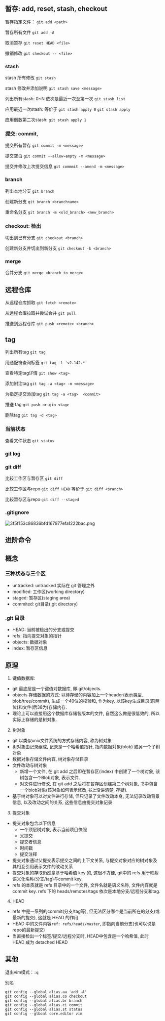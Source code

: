 
## 暂存: add, reset, stash, checkout
暂存指定文件：
`git add <path>`

暂存所有文件
`git add -A`

取消暂存
`git reset HEAD <file>`

撤销修改
`git checkout -- <file>`

### stash
stash 所有修改
`git stash`

stash 修改并添加说明
`git stash save <message>`

列出所有stash: 0~N 依次是最近一次至第一次
`git stash list`

应用最近一次stash: 等价于 `git stash apply 0`
`git stash apply`

应用倒数第二次stash:
`git stash apply 1`


### 提交: commit, 
提交所有暂存
`git commit -m <message>`

提交空白
`git commit --allow-empty -m <message>`

提交并修改上次提交信息
`git commmit --amend -m <message>`


### branch
列出本地分支
`git branch`

创建新分支
`git branch <branchname>`

重命名分支
`git branch -m <old_branch> <new_branch>`


### checkout: 检出
切出到已有分支
`git checkout <branch>`

创建新分支并切出到新分支
`git checkout -b <branch>`


### merge
合并分支
`git merge <branch_to_merge>`

## 远程仓库

从远程仓库抓取
`git fetch <remote>`

从远程仓库拉取并尝试合并
`git pull`

推送到远程仓库
`git push <remote> <branch>`


## tag
列出所有tag
`git tag`

用通配符查询标签
`git tag -l 'v2.142.*'`

查看特定tag详情
`git show <tag>`

添加附注tag
`git tag -a <tag> -m <message>`

为指定提交添加tag
`git tag -a <tag>  <commit>`

推送 tag
`git push origin <tag>`

删除tag
`git tag -d <tag>`    


### 当前状态
查看文件状态
`git status`

### git log


### git diff
比较工作区与暂存区
`git diff`

比较工作区与repo
`git diff HEAD` 等价于 `git diff <branch>`

比较暂存区与repo
`git diff --staged`

### .gitignore
![3f5f153c86836bfd167977efa1222bac.png](evernotecid://9D6C7E1A-5328-4E86-B5F1-4A03CCA9B003/appyinxiangcom/8957728/ENResource/p9219)



## 进阶命令

## 概念


### 三种状态与三个区
* untracked: untracked 实际在 git 管理之外
* modified: 工作区(working directory)
* staged: 暂存区(staging area)
* commited: git目录(.git directory)

### .git 目录
* HEAD: 当前被检出的分支或提交
* refs: 指向提交对象的指针
* objects: 数据对象
* index: 暂存区信息
## 原理
1. 键值数据库:
* git 最底层是一个键值对数据库, 即.git/objects.
* objects 存储数据的方式: 以待存储的内容加上一个header(表示类型,  blob/tree/commit), 生成一个40位的校验和, 作为key. 以该key生成目录(前两位)和文件(后38为)存储内存.
* 理论上可以直接用这个数据库存储各版本的文件, 自然这么做是很低效的, 所以实际上存储的是树对象.

2. 树对象
* git 以类似unix文件系统的方式存储内容, 称为树对象
* 树对象由记录组成, 记录是一个哈希值指针, 指向数据对象(blob) 或另一个子树对象
* 数据对象存储文件内容, 树对象存储目录
* 文件改动与树对象
  * 新增一个文件, 在 git add 之后即在暂存区(index) 中创建了一个树对象, 该树包含一个Blob对象, 表示文件.
  * 对文件进行修改, 在 git add 之后将在暂存区创建第二个树对象, 书中包含一个blob对象(该对象如何表示修改,书上没讲清楚, 存疑).
* 基于树对象可以对文件进行存储, 但只记录了文件改动本身, 无法记录改动背景信息, 以及改动之间的关系, 这些信息由提交对象记录

3. 提交对象
* 提交对象包含以下信息
  * 一个顶层树对象, 表示当前项目快照
  * 父提交
  * 提交者信息
  * 时间戳
  * 提交注释
* 提交对象通过父提交表示提交之间的上下文关系, 与提交对象对应的树对象及其相互引用表示文件的改动关系
* 提交对象的存取仍然是基于哈希值 key 的, 这很不方便, git中的 refs 用于映射语义化名称(分支/tag)与commit key.
* refs 的本质就是 refs 目录中的一个文件, 文件名就是语义名称, 文件内容就是 commit key. refs 下的 heads/remotes/tags 依次是本地分支/远程分支和tag.

4. HEAD
* refs 中是一系列的commit(分支/tag等), 但无法区分哪个是当前所在的分支(或最新的提交), 这就是 HEAD 的作用
* HEAD 中的文件内容`ref: refs/heads/master`, 即指向当前分支(也可以说是repo的最新提交)
* 当直接检出一个标签/提交/远程分支时, HEAD中包含是一个哈希值, 此时 HEAD 成为 detached HEAD
   

## 其他
退出vim模式：`:q`

别名
```
git config --global alias.aa 'add -A'
git config --global alias.co checkout
git config --global alias.br branch  
git config --global alias.ci commit
git config --global alias.st status
git config --glboal core.editor vim
```